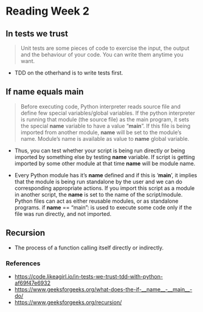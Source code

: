 # Reading Week 2

## In tests we trust

> Unit tests are some pieces of code to exercise the input, the output and the behaviour of your code. You can write them anytime you want.

- TDD on the otherhand is to write tests first.

## If name equals main


> Before executing code, Python interpreter reads source file and define few special variables/global variables. 
If the python interpreter is running that module (the source file) as the main program, it sets the special __name__ variable to have a value “__main__”. If this file is being imported from another module, __name__ will be set to the module’s name. Module’s name is available as value to __name__ global variable. 

- Thus, you can test whether your script is being run directly or being imported by something else by testing __name__ variable.
If script is getting imported by some other module at that time __name__ will be module name.

- Every Python module has it’s __name__ defined and if this is ‘__main__’, it implies that the module is being run standalone by the user and we can do corresponding appropriate actions.
If you import this script as a module in another script, the __name__ is set to the name of the script/module.
Python files can act as either reusable modules, or as standalone programs.
if __name__ == “main”: is used to execute some code only if the file was run directly, and not imported.


## Recursion

* The process of a function calling itself directly or indirectly.

### References
- https://code.likeagirl.io/in-tests-we-trust-tdd-with-python-af69f47e6932
- https://www.geeksforgeeks.org/what-does-the-if-__name__-__main__-do/
- https://www.geeksforgeeks.org/recursion/
